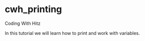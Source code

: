 # cwh_printing

Coding With Hitz

In this tutorial we will learn how to print and work with variables.

